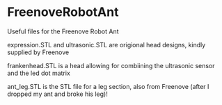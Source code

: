 # FreenoveRobotAnt

Useful files for the Freenove Robot Ant

expression.STL and ultrasonic.STL are origional head designs, kindly supplied by Freenove

frankenhead.STL is a head allowing for combiining the ultrasonic sensor and the led dot matrix

ant_leg.STL is the STL file for a leg section, also from Freenove (after I dropped my ant and broke his leg)!
